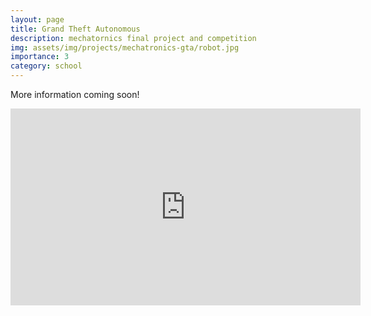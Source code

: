 ```yaml
---
layout: page
title: Grand Theft Autonomous
description: mechatornics final project and competition
img: assets/img/projects/mechatronics-gta/robot.jpg
importance: 3
category: school
---
```


More information coming soon!

<iframe width="560" height="315" src="https://www.youtube.com/embed/E8X_879W-fo?start=51" title="YouTube video player" frameborder="0" allow="accelerometer; autoplay; clipboard-write; encrypted-media; gyroscope; picture-in-picture" allowfullscreen></iframe>
